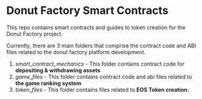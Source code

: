 # Donut Factory Smart Contracts

This repo contains smart contracts and guides to token creation for the Donut Factory project.

Currently, there are 3 main folders that comprise the contract code and ABI files related to the donut factory platform development.

1. _smart_contract_mechanics_ - This folder contains contract code for **depositing & withdrawing assets**
2. _game_files_ - This folder contains contract code and abi files related to **the game ranking system**
3. _token_files_ - This folder contains files related to **EOS Token creation.**
